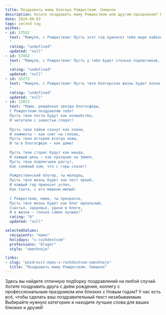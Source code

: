 ```yaml
---
title: Поздравить маму блогера Рождеством. Смешное
description: Хотите поздравить маму Рождеством или другим праздником? Наш ИИ создаст незабываемое поздравление, а вы обязательно выделитесь среди других.  
date: 2024-09-03
tags: second tag
wishes:
- id: 57552
  text: "Мамуля, с Рождеством! Пусть этот год принесет тебе море лайков, преданных подписчиков и невероятные идеи для новых постов!  🎄🎉  И, конечно, пусть твоя жизнь будет яркой и наполненной настоящим счастьем, а не только виртуальным! 😉❤️
  "
  rating: "undefined"
  updated: "null"
- id: 57452
  text: "Мамуля, с Рождеством! Пусть у тебя будет столько подписчиков, сколько печенек съедается в этот день! 😉🎄
  "
  rating: "undefined"
  updated: "null"
- id: 55272
  text: "Мамуля, с Рождеством! Пусть твоя блогерская жизнь будет полна лайков, подписчиков и вдохновения, чтобы ты могла и дальше делиться с миром своим талантом и неординарностью, даже если этот талант - умение готовить самые вкусные пироги на свете! 😄🎄
  "
  rating: "undefined"
  updated: "null"
- id: 12023
  text: "Мама, рождённая звезда блогосферы,
  С Рождеством поздравляю тебя!
  Пусть твои посты будут как волшебство,
  И читатели с завистью глядят!
  
  Пусть твои лайки скачут как олени,
  И комменты — как снег на голове,
  Пусть твои истории всегда новы,
  И ты в блогосфере — как дома!
  
  Пусть твои сторис будут как манда,
  И каждый день — как праздник на Земле,
  Пусть твои подписчики растут,
  Как снежный ком, что с горы скачет!
  
  Рождественский блогер, ты молодец,
  Пусть твоя жизнь будет как пост яркий,
  И каждый год приносит успех,
  Как Санта, с его мешком милый!
  
  С Рождеством, мама, ты прекрасна,
  Пусть твоя жизнь будет как блог идеальный,
  Счастья, здоровья, удачи в блоге,
  И в жизни — только самое лучшее!"
  rating: "0"
  updated: "null"

selectedValues:
  recipients: "mamu"
  holidays: "s-rozhdestvom"
  professions: "bloger"
  style: "smeshnoje"

links:
- slug: "pozdravit-mamu-s-rozhdestvom-smeshnoje"
  title: "Поздравить маму Рождеством. Смешное"
---
```


Здесь вы найдете отличную подборку поздравлений на любой случай. 
Хотите поздравить друга с днём рождения, коллегу с профессиональным праздником или близких с Новым годом? У нас есть всё, чтобы сделать ваш поздравительный текст незабываемым. Выбирайте нужную категорию и находите лучшие слова для ваших близких и друзей!
